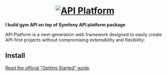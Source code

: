 <h1 align="center"><a href="https://api-platform.com"><img src="https://api-platform.com/logo-250x250.png" alt="API Platform"></a></h1>



**I build gym API on top of Symfony API platform package**

API Platform is a next-generation web framework designed to easily create API-first projects without compromising extensibility
and flexibility:

## Install

[Read the official "Getting Started" guide](https://api-platform.com/docs/distribution).

